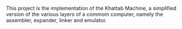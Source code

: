 This project is the implementation of the Khattab Machine, a simplified version of the various layers of a commom computer, namely the assembler, expander, linker and emulator.
